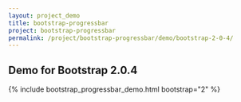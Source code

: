 ```yaml
---
layout: project_demo
title: bootstrap-progressbar
project: bootstrap-progressbar
permalink: /project/bootstrap-progressbar/demo/bootstrap-2-0-4/
---
```


<script type="text/javascript">
    loadCSS("{{ page.url }}../css/bootstrap-progressbar-2.0.4.css")
</script>

<h2 class="text-center">Demo for Bootstrap 2.0.4</h2>

{% include bootstrap_progressbar_demo.html bootstrap="2" %}
